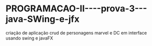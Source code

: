 # PROGRAMACAO-II----prova-3---java-SWing-e-jfx
criação de aplicação crud de personagens marvel e DC em interface usando swing e javaFX
